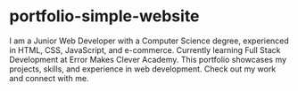 # portfolio-simple-website
I am a Junior Web Developer with a Computer Science degree, experienced in HTML, CSS, JavaScript, and e-commerce. Currently learning Full Stack Development at Error Makes Clever Academy. This portfolio showcases my projects, skills, and experience in web development. Check out my work and connect with me.
